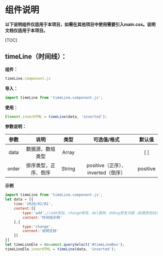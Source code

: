 # 组件说明

**以下说明组件仅适用于本项目，如需在其他项目中使用需要引入main.css。说明文档仅适用于本项目。**

[TOC]

## timeLine（时间线）：

**组件：**

```javascript
timeLine.component.js
```

**导入：**

```javascript
import timeLine from 'timeLine.component.js';
```

**使用：**

```js
Element.innerHTML = timeLine(data, 'inverted');
```

**参数说明：**

| 参数  |         说明         |  类型  |            可选值/格式             |  默认值  |
| :---: | :------------------: | :----: | :--------------------------------: | :------: |
| data  |   数据源，数组类型   | Array  |                                    |   [ ]    |
| order | 排序类型，正序、倒序 | String | positive（正序）、inverted（倒序） | positive |

**示例**

```javascript
import timeLine from 'timeLine.component.js';
let data = [{
    time:'2020/02/01',
    content:[{
        type:'add',//add添加、change修改、del删除、debug修复问题（如需其他状态请自行修改main.css）
        content:'时间线示例'
    },{
        type:'change',
        content:'说明文档'
    }]
}]
let timeLineEle = document.querySelect('#timeLineBox');
timeLineEle.innerHTML = timeLine(data, 'inverted');
```

